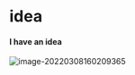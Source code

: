 # idea

####  I have an idea

![image-20220308160209365](https://nuibi.oss-cn-beijing.aliyuncs.com/img/image-20220308160209365.png)